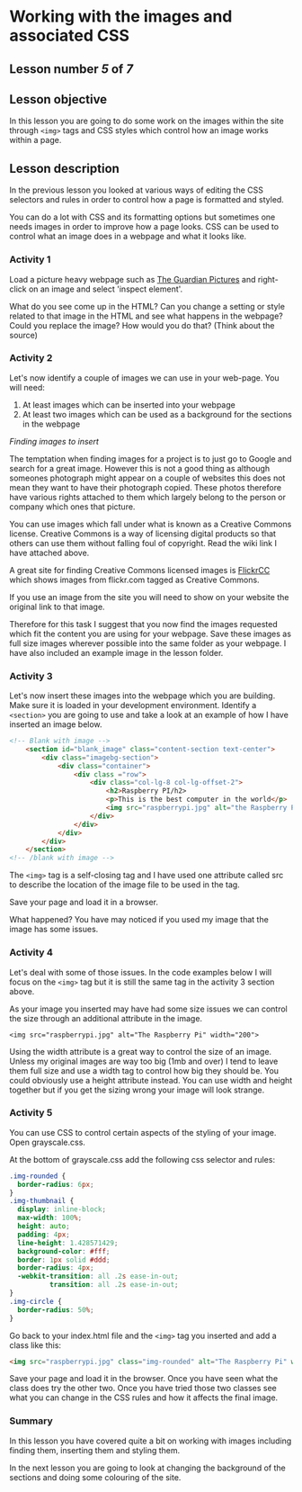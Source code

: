 # Working with the images and associated CSS

## Lesson number *5* of *7*

## Lesson objective

In this lesson you are going to do some work on the images within the site through `<img>` tags and CSS styles which control how an image works within a page.

## Lesson description

In the previous lesson you looked at various ways of editing the CSS selectors and rules in order to control how a page is formatted and styled.

You can do a lot with CSS and its formatting options but sometimes one needs images in order to improve how a page looks.  CSS can be used to control what an image does in a webpage and what it looks like.

### Activity 1

Load a picture heavy webpage such as [The Guardian Pictures](http://www.theguardian.com/inpictures) and right-click on an image and select 'inspect element'.

What do you see come up in the HTML?
Can you change a setting or style related to that image in the HTML and see what happens in the webpage?
Could you replace the image? How would you do that? (Think about the source)

### Activity 2

Let's now identify a couple of images we can use in your web-page.  You will need:

1.  At least images which can be inserted into your webpage
2.  At least two images which can be used as a background for the sections in the webpage

*Finding images to insert*

The temptation when finding images for a project is to just go to Google and search for a great image.  However this is not a good thing as although someones photograph might appear on a couple of websites this does not mean they want to have their photograph copied.  These photos therefore have various rights attached to them which largely belong to the person or company which ones that picture.

You can use images which fall under what is known as a Creative Commons license.  Creative Commons is a way of licensing digital products so that others can use them without falling foul of copyright.  Read the wiki link I have attached above.

A great site for finding Creative Commons licensed images is [FlickrCC](http://flickrcc.bluemountains.net) which shows images from flickr.com tagged as Creative Commons.

If you use an image from the site you will need to show on your website the original link to that image.

Therefore for this task I suggest that you now find the images requested which fit the content you are using for your webpage.  Save these images as full size images wherever possible into the same folder as your webpage.  I have also included an example image in the lesson folder.

### Activity 3

Let's now insert these images into the webpage which you are building.  Make sure it is loaded in your development environment.  Identify a `<section>` you are going to use and take a look at an example of how I have inserted an image below.

```html
<!-- Blank with image -->
    <section id="blank_image" class="content-section text-center">
        <div class="imagebg-section">
            <div class="container">
                <div class ="row">
                	<div class="col-lg-8 col-lg-offset-2">
                    	<h2>Raspberry PI/h2>
                    	<p>This is the best computer in the world</p>
                    	<img src="raspberrypi.jpg" alt="the Raspberry PI">
                	</div>
                </div>
            </div>
        </div>
    </section>
<!-- /blank with image -->
```

The `<img>` tag is a self-closing tag and I have used one attribute called src to describe the location of the image file to be used in the tag.

Save your page and load it in a browser.

What happened?  You have may noticed if you used my image that the image has some issues.

### Activity 4

Let's deal with some of those issues.  In the code examples below I will focus on the `<img>` tag but it is still the same tag in the activity 3 section above.

As your image you inserted may have had some size issues we can control the size through an additional attribute in the image.

```
<img src="raspberrypi.jpg" alt="The Raspberry Pi" width="200">
```

Using the width attribute is a great way to control the size of an image.  Unless my original images are way too big (1mb and over) I tend to leave them full size and use a width tag to control how big they should be.  You could obviously use a height attribute instead.  You can use width and height together but if you get the sizing wrong your image will look strange.

### Activity 5

You can use CSS to control certain aspects of the styling of your image.  Open grayscale.css.

At the bottom of grayscale.css add the following css selector and rules:

```css
.img-rounded {
  border-radius: 6px;
}
.img-thumbnail {
  display: inline-block;
  max-width: 100%;
  height: auto;
  padding: 4px;
  line-height: 1.428571429;
  background-color: #fff;
  border: 1px solid #ddd;
  border-radius: 4px;
  -webkit-transition: all .2s ease-in-out;
          transition: all .2s ease-in-out;
}
.img-circle {
  border-radius: 50%;
}
```
Go back to your index.html file and the `<img>` tag you inserted and add a class like this:
```html
<img src="raspberrypi.jpg" class="img-rounded" alt="The Raspberry Pi" width="200">
```
Save your page and load it in the browser.  Once you have seen what the class does try the other two.  Once you have tried those two classes see what you can change in the CSS rules and how it affects the final image.

### Summary

In this lesson you have covered quite a bit on working with images including finding them, inserting them and styling them.

In the next lesson you are going to look at changing the background of the sections and doing some colouring of the site.
